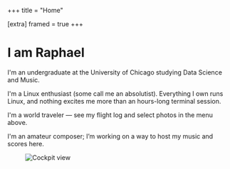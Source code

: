 +++
title = "Home"

[extra] 
framed = true
+++

# I am Raphael

I'm an undergraduate at the University of Chicago studying Data Science and Music.

I'm a Linux enthusiast (some call me an absolutist). Everything I own runs Linux, and nothing excites me more than an hours-long terminal session.

I'm a world traveler — see my flight log and select photos in the menu above.

I'm an amateur composer; I’m working on a way to host my music and scores here.

<figure>
  <img src="/images/HEADSHOT-FINAL.png" alt="Cockpit view">
</figure>

